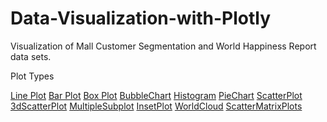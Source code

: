 # Data-Visualization-with-Plotly


Visualization of Mall Customer Segmentation and World Happiness Report data sets.

Plot Types

[Line Plot](https://github.com/ErkanCetinyamac/Data-Visualization-with-Plotly/blob/master/Mall-Customer-Segmentation-LinePlot.py)
[Bar Plot](https://github.com/ErkanCetinyamac/Data-Visualization-with-Plotly/blob/master/Mall-Customer-Segmentation-BarPlot.py)
[Box Plot](https://github.com/ErkanCetinyamac/Data-Visualization-with-Plotly/blob/master/WorldHappinessReport-BoxPlot.py)
[BubbleChart](https://github.com/ErkanCetinyamac/Data-Visualization-with-Plotly/blob/master/WorldHappinessReport-BubbleChart.py)
[Histogram](https://github.com/ErkanCetinyamac/Data-Visualization-with-Plotly/blob/master/WorldHappinessReport-Histogram.py)
[PieChart](https://github.com/ErkanCetinyamac/Data-Visualization-with-Plotly/blob/master/WorldHappinessReport-PieChart.py)
[ScatterPlot](https://github.com/ErkanCetinyamac/Data-Visualization-with-Plotly/blob/master/WorldHappinessReport-ScatterPlot.py)
[3dScatterPlot](https://github.com/ErkanCetinyamac/Data-Visualization-with-Plotly/blob/master/Mall-Customer-Segmentation-3dScatterPlot.py)
[MultipleSubplot](https://github.com/ErkanCetinyamac/Data-Visualization-with-Plotly/blob/master/Mall-Customer-Segmentation-MultipleSubplot.py)
[InsetPlot](https://github.com/ErkanCetinyamac/Data-Visualization-with-Plotly/blob/master/WorldHappinessReport-InsetPlot.py)
[WorldCloud](https://github.com/ErkanCetinyamac/Data-Visualization-with-Plotly/blob/master/WorldHappinessReport-WorldCloud.py)
[ScatterMatrixPlots](https://github.com/ErkanCetinyamac/Data-Visualization-with-Plotly/blob/master/Mall-Customer-Segmentation-ScatterMatrixPlots.py)


